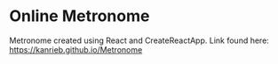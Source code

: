 # Online Metronome
Metronome created using React and CreateReactApp.
Link found here: https://kanrieb.github.io/Metronome
